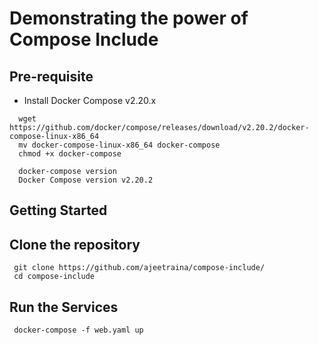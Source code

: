 # Demonstrating the power of Compose Include


## Pre-requisite

- Install Docker Compose v2.20.x

```
  wget https://github.com/docker/compose/releases/download/v2.20.2/docker-compose-linux-x86_64
  mv docker-compose-linux-x86_64 docker-compose
  chmod +x docker-compose
```

```
  docker-compose version
  Docker Compose version v2.20.2
```

## Getting Started

## Clone the repository

```
 git clone https://github.com/ajeetraina/compose-include/
 cd compose-include
```

## Run the Services

```
 docker-compose -f web.yaml up
```
